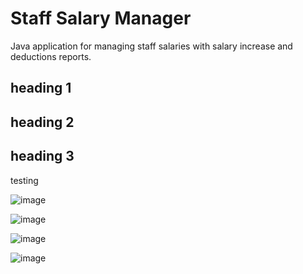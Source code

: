 # Staff Salary Manager
Java application for managing staff salaries with salary increase and deductions reports.

## heading 1

## heading 2

## heading 3

testing

![image](https://github.com/basgbasg/test/assets/133644970/f8cf8026-6713-4e17-99dd-3fd75a626d6c)

![image](https://github.com/basgbasg/test/assets/133644970/50b35c71-633d-478f-b2c8-bc4a20bec48c)

![image](https://github.com/basgbasg/test/assets/133644970/eb8d883e-8c7e-41b4-8f9b-6095ab0142c4)

![image](https://github.com/basgbasg/test/assets/133644970/de5d06b2-4b62-4799-aa84-d3c44b993fe7)
